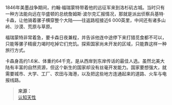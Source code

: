 1846年美墨战争期间，约翰·福瑞蒙特带着他的远征军来到洛杉矶古城。当时只有一种方法能向远在华盛顿的总统詹姆斯·波尔克汇报情况，那就是派出侦察兵基特·卡森，让他骑着骡子横穿整个大陆——往返路程接近6 000英里，中间还有诸多山岭、沙漠、荒原与草原。

福瑞蒙特非常着急，要卡森日夜兼程，并告诉他连中途停下来打猎觅食都不可以，只能等骡子精疲力竭时吃掉它们充饥。探索国家尚未开发的区域，只能靠这样一种旅行方式。

卡森身高约1.6米、体重约64千克，是从西岸到东岸传话的最佳人选。虽然北美大陆有丰富的自然资源，但这个新生的国家却没有丝毫开发能力。国家要想强大，就需要城市、大学、工厂、农田与海港，以及把这些地方连通起来的道路、火车与电报线路。


>**来源：**  
>[认知天性](/读书/学习/认知天性.md)
